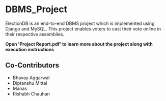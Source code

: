 # DBMS_Project
ElectionDB is an end-to-end DBMS project which is implemented using Django and MySQL. This project enables voters to cast their vote online in their respective assemblies.

**Open 'Project Report.pdf' to learn more about the project along with execution instructions**

## Co-Contributors
* Bhavay Aggarwal
* Diptanshu Mittal
* Manas
* Rishabh Chauhan
